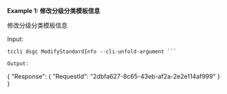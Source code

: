 **Example 1: 修改分级分类模板信息**

修改分级分类模板信息

Input: 

```
tccli dsgc ModifyStandardInfo --cli-unfold-argument ```

Output: 
```
{
    "Response": {
        "RequestId": "2dbfa627-8c65-43eb-af2a-2e2e114af999"
    }
}
```

